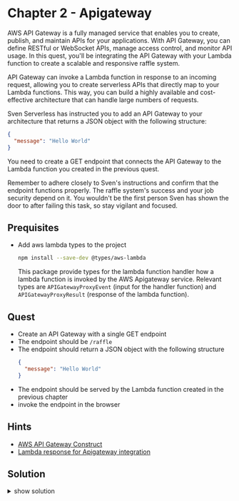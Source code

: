 # Chapter 2 - Apigateway

AWS API Gateway is a fully managed service that enables you to create, publish, and maintain APIs for your applications. With API Gateway, you can define RESTful or WebSocket APIs, manage access control, and monitor API usage. 
In this quest, you'll be integrating the API Gateway with your Lambda function to create a scalable and responsive raffle system.

API Gateway can invoke a Lambda function in response to an incoming request, allowing you to create serverless APIs that directly map to your Lambda functions. 
This way, you can build a highly available and cost-effective architecture that can handle large numbers of requests.

Sven Serverless has instructed you to add an API Gateway to your architecture that returns a JSON object with the following structure:
  
  ```json
  {
    "message": "Hello World"
  }
  ```

You need to create a GET endpoint that connects the API Gateway to the Lambda function you created in the previous quest.

Remember to adhere closely to Sven's instructions and confirm that the endpoint functions properly. The raffle system's success and your job security depend on it. You wouldn't be the first person Sven has shown the door to after failing this task, so stay vigilant and focused.

## Prequisites

- Add aws lambda types to the project
  ```bash
  npm install --save-dev @types/aws-lambda
  ```
  This package provide types for the lambda function handler how a lambda function is invoked by the AWS Apigateway service. Relevant types are `APIGatewayProxyEvent` (input for the handler function) and `APIGatewayProxyResult` (response of the lambda function).

## Quest

- Create an API Gateway with a single GET endpoint
- The endpoint should be `/raffle`
- The endpoint should return a JSON object with the following structure
  ```json
  {
    "message": "Hello World"
  }
  ```
- The endpoint should be served by the Lambda function created in the previous chapter
- invoke the endpoint in the browser

## Hints

- [AWS API Gateway Construct](https://docs.aws.amazon.com/cdk/api/v2/docs/aws-cdk-lib.aws_apigateway-readme.html)
- [Lambda response for Apigateway integration](https://docs.aws.amazon.com/apigateway/latest/developerguide/api-gateway-integration-settings-integration-response.html)

## Solution

<details>
<summary>show solution</summary>

1. Add ApiGateway to stack

   ```typescript
   const api = new LambdaRestApi(this, "RaffleApi", {
     handler: lambda,
     proxy: false,
   });

   api.root.addResource("raffle").addMethod("GET");
   ```

2. Refactor Lambda function to return a JSON object that fulfills the requirements of a apigateway response
   ```typescript
   export const handler = async (): Promise<APIGatewayProxyResult> => {
     return {
       statusCode: 200,
       body: JSON.stringify({
         message: "Hello World",
       }),
     };
   };
   ```
3. Invoke the endpoint in the browser
  
   The endpoint is available at `https://<api-id>.execute-api.<region>.amazonaws.com/prod/raffle`.
   
   You can find the api-id in the AWS console under API Gateway -> APIs -> RaffleApi -> Stages -> prod -> Invoke URL.
   
   Or use the url created as output of the CDK deployment.

   The response should be
   ```json
   {
     "message": "Hello World"
   }
   ```


</details>
